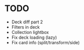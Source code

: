 # TODO

* Deck diff part 2
* Filters in deck
* Collection lightbox
* Fix deck loading (lazy)
* Fix card info (split/transform/side)